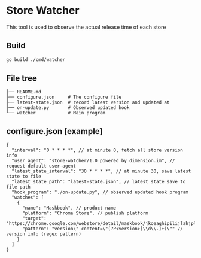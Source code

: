 # Store Watcher

This tool is used to observe the actual release time of each store

## Build

```bash
go build ./cmd/watcher
```

## File tree

```plain
├── README.md
├── configure.json     # The configure file
├── latest-state.json  # record latest version and updated at
├── on-update.py       # Observed updated hook
└── watcher            # Main program
```

## configure.json [example]

```plain
{
  "interval": "0 * * * *", // at minute 0, fetch all store version info
  "user_agent": "store-watcher/1.0 powered by dimension.im", // request default user-agent
  "latest_state_interval": "30 * * * *", // at minute 30, save latest state to file
  "latest_state_path": "latest-state.json", // latest state save to file path
  "hook_program": "./on-update.py", // observed updated hook program
  "watches": [
    {
      "name": "Maskbook", // product name
      "platform": "Chrome Store", // publish platform
      "target": "https://chrome.google.com/webstore/detail/maskbook/jkoeaghipilijlahjplgbfiocjhldnap",
      "pattern": "version\" content=\"(?P<version>[\\d\\.]+)\"" // version info (regex pattern)
    }
  ]
}
```
